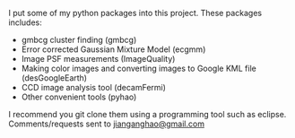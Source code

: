 I put some of my python packages into this project. These packages includes:
  * gmbcg cluster finding (gmbcg)
  * Error corrected Gaussian Mixture Model (ecgmm)
  * Image PSF measurements (ImageQuality)
  * Making color images and converting images to Google KML file (desGoogleEarth)
  * CCD image analysis tool (decamFermi)
  * Other convenient tools (pyhao)

I recommend you git clone them using a programming tool such as eclipse. Comments/requests sent to jianganghao@gmail.com
